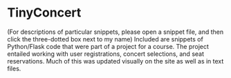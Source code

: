 # TinyConcert
(For descriptions of particular snippets, please open a snippet file, and then click the three-dotted box next to my name) Included are snippets of Python/Flask code that were part of a project for a course. The project entailed working with user registrations, concert selections, and seat reservations. Much of this was updated visually on the site as well as in text files. 
